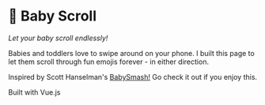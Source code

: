 # :baby: Baby Scroll
 *Let your baby scroll endlessly!*

Babies and toddlers love to swipe around on your phone. I built this page to let them scroll through fun emojis forever - in either direction.

Inspired by Scott Hanselman's [BabySmash!](https://www.hanselman.com/babysmash/) Go check it out if you enjoy this.

Built with Vue.js
